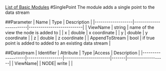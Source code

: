 [List of Basic Modules](List_of_Basic_Modules.md)
#SinglePoint
The module adds a single point to the data stream

##Parameter
|        Name       |          Type          |       Description         | 
|-------------------|------------------------|---------------------------|
| ViewName    | string | name of the view the node is added to         |
| x    | double | x coordinate         |
| y    | double | y coordinate         |
| z    | double | z coordinate         |
| AppendToStream    | bool | if true point is added to added to an existing data stream |

##Datastream
|     Identifier    |     Attribute    |      Type             |Access |    Description    |
|-------------------|------------------|-----------------------|-------|-------------------|
| ViewName|                  | NODE| write  |  |

